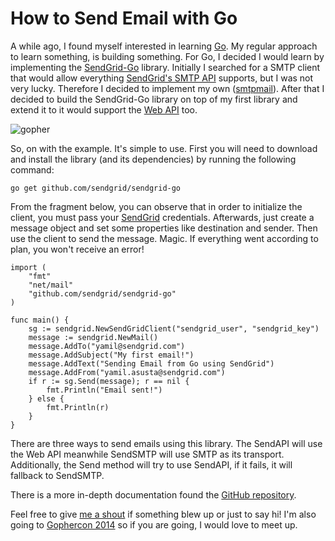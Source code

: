 # How to Send Email with Go

A while ago, I found myself interested in learning [Go](http://golang.org). My regular approach to learn something, is building something. For Go, I decided I would learn by implementing the [SendGrid-Go](https://github.com/sendgrid/sendgrid-go) library. Initially I searched for a SMTP client that would allow everything [SendGrid's SMTP API](sendgrid.com/docs/API_Reference/SMTP_API/index.html) supports, but I was not very lucky. Therefore I decided to implement my own ([smtpmail](https://github.com/elbuo8/smtpmail)). After that I decided to build the SendGrid-Go library on top of my first library and extend it to it would support the [Web API](http://sendgrid.com/docs/API_Reference/Web_API/mail.html) too.

![gopher](http://dave.cheney.net/wp-content/uploads/2013/01/golang-gopher-figurine.jpeg)

So, on with the example. It's simple to use. First you will need to download and install the library (and its dependencies) by running the following command:

	go get github.com/sendgrid/sendgrid-go
	
From the fragment below, you can observe that in order to initialize the client, you must pass your [SendGrid](http://sendgrid.com) credentials. Afterwards, just create a message object and set some properties like destination and sender. Then use the client to send the message. Magic. If everything went according to plan, you won't receive an error!

	import (
    	"fmt"
    	"net/mail"
    	"github.com/sendgrid/sendgrid-go"
	)

	func main() {
    	sg := sendgrid.NewSendGridClient("sendgrid_user", "sendgrid_key")
    	message := sendgrid.NewMail()
    	message.AddTo("yamil@sendgrid.com")
    	message.AddSubject("My first email!")
    	message.AddText("Sending Email from Go using SendGrid")
    	message.AddFrom("yamil.asusta@sendgrid.com")
    	if r := sg.Send(message); r == nil {
        	fmt.Println("Email sent!")
    	} else {
        	fmt.Println(r)
    	}
	}
	
There are three ways to send emails using this library. The SendAPI will use the Web API meanwhile SendSMTP will use SMTP as its transport. Additionally, the Send method will try to use SendAPI, if it fails, it will fallback to SendSMTP. 

There is a more in-depth documentation found the [GitHub repository](https://github.com/sendgrid/sendgrid-go). 

Feel free to give [me a shout](https://twitter.com/elbuo8) if something blew up or just to say hi! I'm also going to [Gophercon 2014](gophercon.com) so if you are going, I would love to meet up.